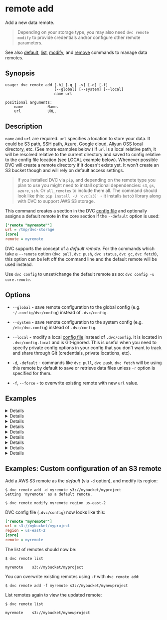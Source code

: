 # remote add

Add a new data remote.

> Depending on your storage type, you may also need `dvc remote modify` to
> provide credentials and/or configure other remote parameters.

See also [default](/doc/commands-reference/remote-default),
[list](/doc/commands-reference/remote-list),
[modify](/doc/commands-reference/remote-modify), and
[remove](/doc/commands-reference/remote-remove) commands to manage data remotes.

## Synopsis

```usage
usage: dvc remote add [-h] [-q | -v] [-d] [-f]
                      [--global] [--system] [--local]
                      name url

positional arguments:
    name           Name.
    url            URL.
```

## Description

`name` and `url` are required. `url` specifies a location to store your data. It
could be S3 path, SSH path, Azure, Google cloud, Aliyun OSS local directory,
etc. (See more examples below.) If `url` is a local relative path, it will be
resolved relative to the current directory and saved to config relative to the
config file location (see LOCAL example below). Whenever possible DVC will
create a remote directory if it doesn't exists yet. It won't create an S3 bucket
though and will rely on default access settings.

> If you installed DVC via `pip`, and depending on the remote type you plan to
> use you might need to install optional dependencies: `s3`, `gs`, `azure`,
> `ssh`. Or `all_remotes` to include them all. The command should look like
> this: `pip install -U 'dvc[s3]'` - it installs `boto3` library along with DVC
> to support AWS S3 storage.

This command creates a section in the DVC
[config file](/doc/user-guide/dvc-files-and-directories) and optionally assigns
a default remote in the core section if the `--default` option is used:

```ini
['remote "myremote"']
url = /tmp/dvc-storage
[core]
remote = myremote
```

DVC supports the concept of a _default remote_. For the commands which take a
`--remote` option (`dvc pull`, `dvc push`, `dvc status`, `dvc gc`, `dvc fetch`),
this option can be left off the command line and the default remote will be used
instead.

Use `dvc config` to unset/change the default remote as so:
`dvc config -u core.remote`.

## Options

- `--global` - save remote configuration to the global config (e.g.
  `~/.config/dvc/config`) instead of `.dvc/config`.

- `--system` - save remote configuration to the system config (e.g.
  `/etc/dvc.config`) instead of `.dvc/config`.

- `--local` - modify a local
  [config file](/doc/user-guide/dvc-files-and-directories) instead of
  `.dvc/config`. It is located in `.dvc/config.local` and is Git-ignored. This
  is useful when you need to specify private config options in your config that
  you don't want to track and share through Git (credentials, private locations,
  etc).

- `-d`, `-default` - commands like `dvc pull`, `dvc push`, `dvc fetch` will be
  using this remote by default to save or retrieve data files unless `-r` option
  is specified for them.

- `-f`, `--force` - to overwrite existing remote with new `url` value.

## Examples

<details>

### Click for a local remote example

> While the term may seem contradictory, it doesn't have to be. The "local" part
> refers to the machine where the project is stored, so it can be any directory
> accessible to the same system. The "remote" part refers specifically to the
> project/repository itself.

Using an absolute path (recommended):

```dvc
$ dvc remote add myremote /tmp/my-dvc-storage
$ cat .dvc/config
  ...
  ['remote "myremote"']
        url = /tmp/my-dvc-storage
  ...
```

> Note that the absolute path `/tmp/my-dvc-storage` is saved as is.

Using a relative path:

```dvc
$ dvc remote add myremote ../my-dvc-storage
$ cat .dvc/config
  ...
  ['remote "myremote"']
      url = ../../my-dvc-storage
  ...
```

> Note that `../my-dvc-storage` has been resolved relative to the location of
> `.dvc/config`, resulting in `../../my-dvc-storage`.

</details>

<details>

### Click for AWS S3 example

```dvc
$ dvc remote add myremote s3://bucket/path
```

By default DVC expects your AWS CLI is already
[configured](https://docs.aws.amazon.com/cli/latest/userguide/cli-chap-getting-started.html).
DVC will be using default AWS credentials file to access S3. To override some of
these settings, you could the options described in `dvc remote modify`.

We use `boto3` library to set up a client and communicate with AWS S3. The
following API methods are performed:

- `list_objects_v2`, `list_objects`
- `head_object`
- `download_file`
- `upload_file`
- `delete_object`
- `copy`

So, make sure you have the following permissions enabled:

- s3:ListBucket
- s3:GetObject
- s3:PutObject
- s3:DeleteObject

</details>

<details>

### Click for an S3 API compatible storage example

To communicate with a remote object storage that supports an S3 compatible API
(e.g. [Minio](https://minio.io/), [Wasabi](https://wasabi.com/),
[Eucalyptus](https://www.eucalyptus.cloud/index.html),
[DigitalOcean Spaces](https://www.digitalocean.com/products/spaces/), etc.) you
must explicitly set the `endpointurl` in the configuration:

For example:

```dvc
$ dvc remote add -d mybucket s3://path/to/dir
$ dvc remote modify mybucket endpointurl object-storage.example.com
```

AWS S3 remote can also be configured entirely via environment variables:

```dvc
$ export AWS_ACCESS_KEY_ID="<my-access-key>"
$ export AWS_SECRET_ACCESS_KEY="<my-secret-key>"
$ dvc remote add myremote "s3://bucket/myremote"
```

For more information about the variables DVC supports, please visit
[boto3 documentation](https://boto3.amazonaws.com/v1/documentation/api/latest/guide/configuration.html#environment-variable-configuration)

</details>

<details>

### Click for Azure example

```dvc
$ dvc remote add myremote azure://my-container-name/path
$ dvc remote modify myremote connection_string my-connection-string
```

The Azure Blob Storage remote can also be configured entirely via environment
variables:

```dvc
$ export AZURE_STORAGE_CONNECTION_STRING="<my-connection-string>"
$ export AZURE_STORAGE_CONTAINER_NAME="my-container-name"
$ dvc remote add myremote "azure://"
```

- `connection string` - this is the connection string to access your Azure
  Storage Account. If you don't already have a storage account, you can create
  one following
  [these instructions](https://docs.microsoft.com/en-us/azure/storage/common/storage-create-storage-account).
  The connection string can be found in the "Access Keys" pane of your Storage
  Account resource in the Azure portal.

- `container name` - this is the top-level container in your Azure Storage
  Account under which all the files for this remote will be uploaded. If the
  container doesn't already exist, it will be created automatically.

</details>

<details>

### Click for Google Cloud Storage example

```dvc
$ dvc remote add myremote gs://bucket/path
```

</details>

<details>

### Click for SSH example

```dvc
$ dvc remote add myremote ssh://user@example.com/path/to/dir
```

</details>

<details>

### Click for HDFS example

```dvc
$ dvc remote add myremote hdfs://user@example.com/path/to/dir
```

</details>

<details>

### Click for HTTP example

> **Note!** Currently HTTP remotes only support downloads operations:
>
> - `pull`
> - `fetch`
> - `import`
> - As an [external dependency](/doc/user-guide/external-dependencies)

```dvc
$ dvc remote add myremote https://example.com/path/to/dir
```

</details>

<details>

### Click for Aliyun OSS

First you need to setup OSS storage on Aliyun Cloud and then use S3 style URL
for OSS storage and make endpoint a configurable value, an example is shown
below:

```dvc
$ dvc remote add myremote oss://my-bucket/path
```

To set key id, key secret and endpoint you need to use modify command from DVC,
a sample usage is show below. Make sure to use the `--local` option to avoid
committing your secrets into Git:

```dvc
$ dvc remote modify myremote --local oss_key_id my-key-id
$ dvc remote modify myremote --local oss_key_secret my-key-secret
$ dvc remote modify myremote oss_endpoint endpoint
```

You can also set environment variables and use them later, to set environment
variables use following environment variables:

```dvc
$ export OSS_ACCESS_KEY_ID="my-key-id"
$ export OSS_ACCESS_KEY_SECRET="my-key-secret"
$ export OSS_ENDPOINT="endpoint"
```

#### Test your OSS storage using docker

Start a container running an OSS emulator.

```dvc
$ git clone https://github.com/nanaya-tachibana/oss-emulator.git
$ docker image build -t oss:1.0 oss-emulator
$ docker run --detach -p 8880:8880 --name oss-emulator oss:1.0
```

Setup environment variables.

```dvc
$ export OSS_BUCKET='my-bucket'
$ export OSS_ENDPOINT='localhost:8880'
$ export OSS_ACCESS_KEY_ID='AccessKeyID'
$ export OSS_ACCESS_KEY_SECRET='AccessKeySecret'
```

> Use default key id and key secret when they are not given, which gives read
> access to public read bucket and public bucket.

</details>

## Examples: Custom configuration of an S3 remote

Add a AWS S3 remote as the _default_ (via `-d` option), and modify its region:

```dvc
$ dvc remote add -d myremote s3://mybucket/myproject
Setting 'myremote' as a default remote.

$ dvc remote modify myremote region us-east-2
```

DVC config file (`.dvc/config`) now looks like this:

```ini
['remote "myremote"']
url = s3://mybucket/myproject
region = us-east-2
[core]
remote = myremote
```

The list of remotes should now be:

```dvc
$ dvc remote list

myremote	s3://mybucket/myproject
```

You can overwrite existing remotes using `-f` with `dvc remote add`:

```dvc
$ dvc remote add -f myremote s3://mybucket/mynewproject
```

List remotes again to view the updated remote:

```dvc
$ dvc remote list

myremote	s3://mybucket/mynewproject
```
